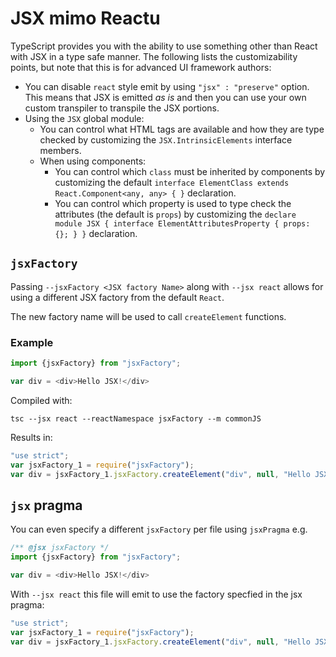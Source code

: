 # JSX mimo Reactu

TypeScript provides you with the ability to use something other than React with JSX in a type safe manner. The following lists the customizability points, but note that this is for advanced UI framework authors:

* You can disable `react` style emit by using `"jsx" : "preserve"` option. This means that JSX is emitted _as is_ and then you can use your own custom transpiler to transpile the JSX portions.
* Using the `JSX` global module:
  * You can control what HTML tags are available and how they are type checked by customizing the `JSX.IntrinsicElements` interface members.
  * When using components:
    * You can control which `class` must be inherited by components by customizing the default `interface ElementClass extends React.Component<any, any> { }` declaration.
    * You can control which property is used to type check the attributes \(the default is `props`\) by customizing the `declare module JSX { interface ElementAttributesProperty { props: {}; } }` declaration.

## `jsxFactory`

Passing `--jsxFactory <JSX factory Name>` along with `--jsx react` allows for using a different JSX factory from the default `React`.

The new factory name will be used to call `createElement` functions.

### Example

```typescript
import {jsxFactory} from "jsxFactory";

var div = <div>Hello JSX!</div>
```

Compiled with:

```text
tsc --jsx react --reactNamespace jsxFactory --m commonJS
```

Results in:

```javascript
"use strict";
var jsxFactory_1 = require("jsxFactory");
var div = jsxFactory_1.jsxFactory.createElement("div", null, "Hello JSX!");
```

## `jsx` pragma

You can even specify a different `jsxFactory` per file using `jsxPragma` e.g.

```javascript
/** @jsx jsxFactory */
import {jsxFactory} from "jsxFactory";

var div = <div>Hello JSX!</div>
```

With `--jsx react` this file will emit to use the factory specfied in the jsx pragma:

```javascript
"use strict";
var jsxFactory_1 = require("jsxFactory");
var div = jsxFactory_1.jsxFactory.createElement("div", null, "Hello JSX!");
```

